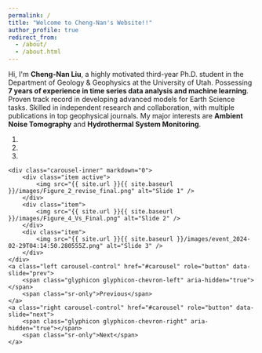 ```yaml
---
permalink: /
title: "Welcome to Cheng-Nan's Website!!"
author_profile: true
redirect_from: 
  - /about/
  - /about.html
---
```


Hi, I'm **Cheng-Nan Liu**, a highly motivated third-year Ph.D. student in the Department of Geology & Geophysics at the University of Utah. Possessing **7 years of experience in time series data analysis and machine learning**. Proven track record in developing advanced models for Earth Science tasks. Skilled in independent research and collaboration, with multiple publications in top geophysical journals. My major interests are **Ambient Noise Tomography** and **Hydrothermal System Monitoring**.

<div markdown="0" id="carousel" class="carousel slide" data-ride="carousel" data-interval="4000" data-pause="hover">
    <ol class="carousel-indicators">
        <li data-target="#carousel" data-slide-to="0" class="active"></li>
        <li data-target="#carousel" data-slide-to="1"></li>
        <li data-target="#carousel" data-slide-to="2"></li>
    </ol>

    <div class="carousel-inner" markdown="0">
        <div class="item active">
            <img src="{{ site.url }}{{ site.baseurl }}/images/Figure_2_revise_final.png" alt="Slide 1" />
        </div>
        <div class="item">
            <img src="{{ site.url }}{{ site.baseurl }}/images/Figure_4_Vs_Final.png" alt="Slide 2" />
        </div>
        <div class="item">
            <img src="{{ site.url }}{{ site.baseurl }}/images/event_2024-02-29T04:14:50.280555Z.png" alt="Slide 3" />
        </div>
    </div>
    <a class="left carousel-control" href="#carousel" role="button" data-slide="prev">
        <span class="glyphicon glyphicon-chevron-left" aria-hidden="true"></span>
        <span class="sr-only">Previous</span>
    </a>
    <a class="right carousel-control" href="#carousel" role="button" data-slide="next">
        <span class="glyphicon glyphicon-chevron-right" aria-hidden="true"></span>
        <span class="sr-only">Next</span>
    </a>
</div>
